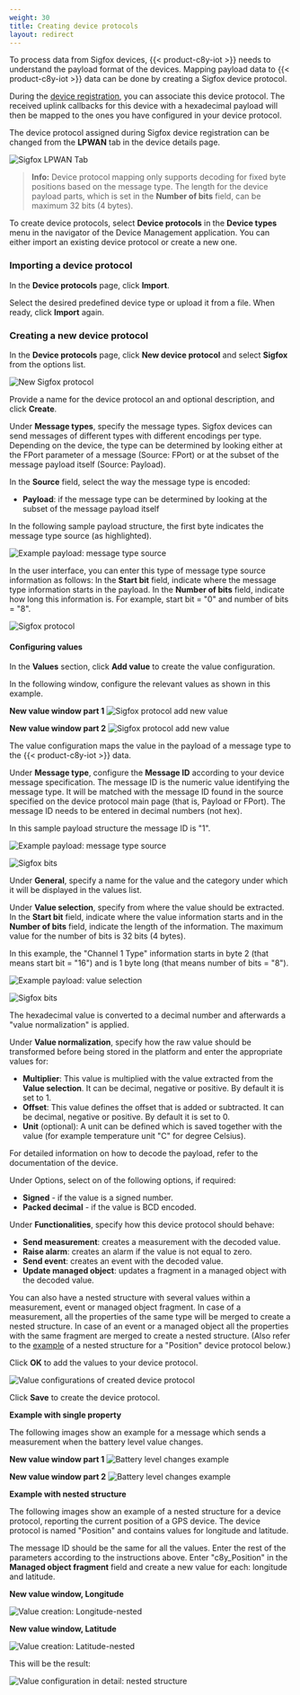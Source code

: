 ```yaml
---
weight: 30
title: Creating device protocols
layout: redirect
---
```



To process data from Sigfox devices, {{< product-c8y-iot >}} needs to understand the payload format of the devices. Mapping payload data to {{< product-c8y-iot >}} data can be done by creating a Sigfox device protocol.

During the [device registration](#register-device-sigfox), you can associate this device protocol. The received uplink callbacks for this device with a hexadecimal payload will then be mapped to the ones you have configured in your device protocol.

The device protocol assigned during Sigfox device registration can be changed from the **LPWAN** tab in the device details page.

![Sigfox LPWAN Tab](/images/device-protocols/sigfox/sigfox-lpwan-tab.png)

> **Info:** Device protocol mapping only supports decoding for fixed byte positions based on the message type.
The length for the device payload parts, which is set in the **Number of bits** field, can be maximum 32 bits (4 bytes).

To create device protocols, select **Device protocols** in the **Device types** menu in the navigator of the Device Management application. You can either import an existing device protocol or create a new one.

<a name="import-device-type"></a>
### Importing a device protocol

In the **Device protocols** page, click **Import**.

Select the desired predefined device type or upload it from a file. When ready, click **Import** again.

<a name="create-new-device-type"></a>
### Creating a new device protocol

In the **Device protocols** page, click **New device protocol** and select **Sigfox** from the options list.

![New Sigfox protocol](/images/device-protocols/sigfox/sigfox-newprotocol.png)

Provide a name for the device protocol an and optional description, and click **Create**.

Under **Message types**, specify the message types. Sigfox devices can send messages of different types with different encodings per type. Depending on the device, the type can be determined by looking either at the FPort parameter of a message (Source: FPort) or at the subset of the message payload itself (Source: Payload).

In the **Source** field, select the way the message type is encoded:

- **Payload**: if the message type can be determined by looking at the subset of the message payload itself

In the following sample payload structure, the first byte indicates the message type source (as highlighted).

<img src="/images/device-protocols/sigfox/sigfox-payload-example1.png" alt="Example payload: message type source" style="max-width: 100%">

In the user interface, you can enter this type of message type source information as follows: In the **Start bit** field, indicate where the message type information starts in the payload.  In the **Number of bits** field, indicate how long this information is. For example, start bit = "0" and number of bits = "8".

![Sigfox protocol](/images/device-protocols/sigfox/sigfox-bits.png)

#### Configuring values

In the **Values** section, click **Add value** to create the value configuration.

In the following window, configure the relevant values as shown in this example.

**New value window part 1**
![Sigfox protocol add new value](/images/device-protocols/sigfox/sigfox-protocols-newvalue.png)

**New value window part 2**
![Sigfox protocol add new value](/images/device-protocols/sigfox/sigfox-protocols-newvalue2.png)

The value configuration maps the value in the payload of a message type to the {{< product-c8y-iot >}} data.

Under **Message type**, configure the **Message ID** according to your device message specification. The message ID is the numeric value identifying the message type. It will be matched with the message ID found in the source specified on the device protocol main page (that is, Payload or FPort). The message ID needs to be entered in decimal numbers (not hex).

In this sample payload structure the message ID is "1".

<img src="/images/device-protocols/sigfox/sigfox-payload-example2.png" alt="Example payload: message type source" style="max-width: 100%">

![Sigfox bits](/images/device-protocols/sigfox/sigfox-protocols-sigfoxid.png)

Under **General**, specify a name for the value and the category under which it will be displayed in the values list.

Under **Value selection**, specify from where the value should be extracted. In the **Start bit** field, indicate where the value information starts and in the **Number of bits** field, indicate the length of the information. The maximum value for the number of bits is 32 bits (4 bytes).

In this example, the "Channel 1 Type" information starts in byte 2 (that means start bit = "16") and is 1 byte long (that means number of bits = "8").

<img src="/images/device-protocols/sigfox/sigfox-payload-example3.png" alt="Example payload: value selection" style="max-width: 100%">

![Sigfox bits](/images/device-protocols/sigfox/sigfox-protocols-sigfoxbits.png)

The hexadecimal value is converted to a decimal number and afterwards a "value normalization" is applied.

Under **Value normalization**, specify how the raw value should be transformed before being stored in the platform and enter the appropriate values for:

- **Multiplier**: This value is multiplied with the value extracted from the **Value selection**. It can be decimal, negative or positive. By default it is set to 1.
- **Offset**: This value defines the offset that is added or subtracted. It can be decimal, negative or positive. By default it is set to 0.
- **Unit** (optional): A unit can be defined which is saved together with the value (for example temperature unit "C" for degree Celsius).

For detailed information on how to decode the payload, refer to the documentation of the device.

Under Options, select on of the following options, if required:

* **Signed** - if the value is a signed number.
* **Packed decimal** - if the value is BCD encoded.

Under **Functionalities**, specify how this device protocol should behave:

- **Send measurement**: creates a measurement with the decoded value.
- **Raise alarm**: creates an alarm if the value is not equal to zero.
- **Send event**: creates an event with the decoded value.
- **Update managed object**: updates a fragment in a managed object with the decoded value.

You can also have a nested structure with several values within a measurement, event or managed object fragment. In case of a measurement, all the properties of the same type will be merged to create a nested structure. In case of an event or a managed object all the properties with the same fragment are merged to create a nested structure. (Also refer to the [example](#nested-structure-example) of a nested structure for a "Position" device protocol below.)

Click **OK** to add the values to your device protocol.

![Value configurations of created device protocol](/images/device-protocols/sigfox/sigfox-protocol.png)

Click **Save** to create the device protocol.

**Example with single property**

The following images show an example for a message which sends a measurement when the battery level value changes.

**New value window part 1**
![Battery level changes example](/images/device-protocols/sigfox/sigfox-protocols-battery.png)

**New value window part 2**
![Battery level changes example](/images/device-protocols/sigfox/sigfox-protocols-battery2.png)


**<a name="nested-structure-example"></a>Example with nested structure**

The following images show an example of a nested structure for a device protocol, reporting the current position of a GPS device. The device protocol is named "Position" and contains values for longitude and latitude.

The message ID should be the same for all the values. Enter the rest of the parameters according to the instructions above. Enter "c8y_Position" in the **Managed object fragment** field and create a new value for each: longitude and latitude.

**New value window, Longitude**

![Value creation: Longitude-nested](/images/device-protocols/sigfox/sigfox-protocols-lng.png)

**New value window, Latitude**

![Value creation: Latitude-nested](/images/device-protocols/sigfox/sigfox-protocols-lat.png)

This will be the result:

![Value configuration in detail: nested structure](/images/device-protocols/sigfox/sigfox-protocols-gpsexample.png)
